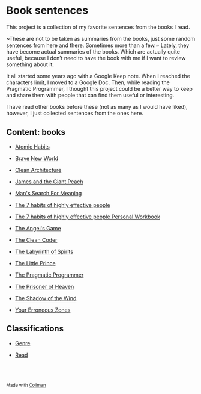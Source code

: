 # Book sentences




This project is a collection of my favorite sentences from the books I read.



~These are not to be taken as summaries from the books, just some random sentences from here and there. Sometimes more than a few.~ Lately, they have become actual summaries of the books. Which are actually quite useful, because I don’t need to have the book with me if I want to review something about it.



It all started some years ago with a Google Keep note. When I reached the characters limit, I moved to a Google Doc. Then, while reading the Pragmatic Programmer, I thought this project could be a better way to keep and share them with people that can find them useful or interesting.



I have read other books before these (not as many as I would have liked), however, I just collected sentences from the ones here.

## Content: books


 - [Atomic Habits](Atomic%20Habits/index.md)
    
 - [Brave New World](Brave%20New%20World/index.md)
    
 - [Clean Architecture](Clean%20Architecture/index.md)
    
 - [James and the Giant Peach](James%20and%20the%20Giant%20Peach/index.md)
    
 - [Man's Search For Meaning](Man's%20Search%20For%20Meaning/index.md)
    
 - [The 7 habits of highly effective people](The%207%20habits%20of%20highly%20effective%20people/index.md)
    
 - [The 7 habits of highly effective people Personal Workbook](The%207%20habits%20of%20highly%20effective%20people%20Personal%20Workbook/index.md)
    
 - [The Angel's Game](The%20Angel's%20Game/index.md)
    
 - [The Clean Coder](The%20Clean%20Coder/index.md)
    
 - [The Labyrinth of Spirits](The%20Labyrinth%20of%20Spirits/index.md)
    
 - [The Little Prince](The%20Little%20Prince/index.md)
    
 - [The Pragmatic Programmer](The%20Pragmatic%20Programmer/index.md)
    
 - [The Prisoner of Heaven](The%20Prisoner%20of%20Heaven/index.md)
    
 - [The Shadow of the Wind](The%20Shadow%20of%20the%20Wind/index.md)
    
 - [Your Erroneous Zones](Your%20Erroneous%20Zones/index.md)
    

## Classifications


 - [Genre](Genre/index.md)
    
 - [Read](Read/index.md)
    
<br/><br/><br/><sub>Made with [Collman](https://github.com/reymon359/collman)<sub>